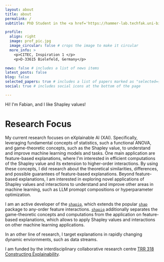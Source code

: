 ```yaml
---
layout: about
title: about
permalink: /
subtitle: PhD Student in the <a href='https://hammer-lab.techfak.uni-bielefeld.de/'> Machine Learning Group </a> at Bielefeld University. Shapley Enthusiast and <a href='https://shapiq.readthedocs.io/en/latest/#'>shapiq</a> Developer.

profile:
  align: right
  image: prof_pic.jpg
  image_circular: false # crops the image to make it circular
  more_info: >
    <p>CITEC, Inspiration 1 </p>
    <p>D-33615 Bielefeld, Germany</p>

news: false # includes a list of news items
latest_posts: false
blog: false
selected_papers: true # includes a list of papers marked as "selected={true}"
social: true # includes social icons at the bottom of the page

---
```


Hi! I'm Fabian, and I like Shapley values!

# Research Focus
My current research focuses on eXplainable AI (XAI). Specifically, leveraging fundamental concepts of statistics, such a functional ANOVA, and game-theoretic concepts, such as the Shapley value, to understand and improve machine learning models and tasks. One main application are feature-based explanations, where I'm interested in efficient computations of the Shapley value and its extension to higher-order interactions. By using these concepts, I did research about the theoretical similarities, differences, and possible guarantees of feature-based explanations. Beyond feature-based explanations, I am interested in exploring novel applications of Shapley values and interactions to understand and improve other areas in machine learning, such as LLM promopt compositions or hyperparameter optimization.

I am an active developer of the [`shapiq`](https://shapiq.readthedocs.io/en/latest/#), which extends the popular [`shap`](https://shap.readthedocs.io/en/latest/) package to any-order feature interactions. [`shapiq`](https://shapiq.readthedocs.io/en/latest/#) additionally separates the game-theoretic concepts and computations from the application on feature-based explanations, which allows to apply Shapley values and interactions on other machine learning applications.

In an other line of research, I target explanations in rapidly changing dynamic enviornments, such as data streams.

I am funded by the interdisciplinary collaborative research centre [TRR 318 Constructing Explainability](https://trr318.uni-paderborn.de/en/).
